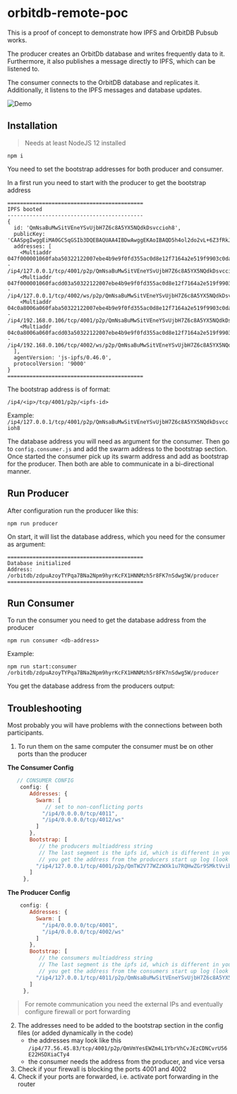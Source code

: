 # orbitdb-remote-poc

This is a proof of concept to demonstrate how IPFS and OrbitDB Pubsub works.

The producer creates an OrbitDb database and writes frequently data to it.
Furthermore, it also publishes a message directly to IPFS, which can be listened to. 

The consumer connects to the OrbitDB database and replicates it. Additionally, it
listens to the IPFS messages and database updates.

![Demo](./assets/orbitdb-demo.gif)

## Installation

> Needs at least NodeJS 12 installed

`npm i`

You need to set the bootstrap addresses for both producer and consumer.

In a first run you need to start with the producer to get the bootstrap address
```
===========================================
IPFS booted
-------------------------------------------
{
  id: 'QmNsaBuMwSitVEneYSvUjbH7Z6c8A5YX5NQdkDsvccioh8',
  publicKey: 'CAASpgIwggEiMA0GCSqGSIb3DQEBAQUAA4IBDwAwggEKAoIBAQD5h4ol2do2vL+6Z3fRkJSeFxqZ3i/so/TkvhwqFf1RJMdUN6osJa3pbX8T5TvFktZmje7hGUzbVhvCH1Yxev0C31HBLNJZHvLnux4tmD439N5lAth16HRkN63+Jm3U1ftzRuCStcZP/d9acA3auAc/b/9RYkttnKAxwar+ED2UrhqnFgetvr6+f35pwLtZACfTRbYTUXRukQ9mVM/Kzy8CNnHYeK7N+xQLc/+LBi24Urm+ECV8nq4mpspjbB8lkTB6LEUQ3Qxoqhc2s+Ob+s5M6Ik/w+saivN6JHx4O58DRm63MviZrk1fPTQjazX1+auopOW9XrKspGtIy1LN/1n5AgMBAAE=',
  addresses: [
    <Multiaddr 047f000001060faba50322122007ebe4b9e9f0fd355ac0d8e12f7164a2e519f9903c0da4f42ac5dfef3f752e47 - /ip4/127.0.0.1/tcp/4001/p2p/QmNsaBuMwSitVEneYSvUjbH7Z6c8A5YX5NQdkDsvccioh8>,
    <Multiaddr 047f000001060facdd03a50322122007ebe4b9e9f0fd355ac0d8e12f7164a2e519f9903c0da4f42ac5dfef3f752e47 - /ip4/127.0.0.1/tcp/4002/ws/p2p/QmNsaBuMwSitVEneYSvUjbH7Z6c8A5YX5NQdkDsvccioh8>,
    <Multiaddr 04c0a8006a060faba50322122007ebe4b9e9f0fd355ac0d8e12f7164a2e519f9903c0da4f42ac5dfef3f752e47 - /ip4/192.168.0.106/tcp/4001/p2p/QmNsaBuMwSitVEneYSvUjbH7Z6c8A5YX5NQdkDsvccioh8>,
    <Multiaddr 04c0a8006a060facdd03a50322122007ebe4b9e9f0fd355ac0d8e12f7164a2e519f9903c0da4f42ac5dfef3f752e47 - /ip4/192.168.0.106/tcp/4002/ws/p2p/QmNsaBuMwSitVEneYSvUjbH7Z6c8A5YX5NQdkDsvccioh8>
  ],
  agentVersion: 'js-ipfs/0.46.0',
  protocolVersion: '9000'
}
===========================================
```
The bootstrap address is of format:

`/ip4/<ip>/tcp/4001/p2p/<ipfs-id>`

Example: `/ip4/127.0.0.1/tcp/4001/p2p/QmNsaBuMwSitVEneYSvUjbH7Z6c8A5YX5NQdkDsvccioh8`

The database address you will need as argument for the consumer.
Then go to `config.consumer.js` and add the swarm address to the bootstrap section.
Once started the consumer pick up its swarm address and add as bootstrap for the producer.
Then both are able to communicate in a bi-directional manner.
 

## Run Producer

After configuration run the producer like this:

`npm run producer`

On start, it will list the database address, which you need for the consumer as argument:

```
===========================================
Database initialized
Address: /orbitdb/zdpuAzoyTYPqa7BNa2Npm9hyrKcFX1HNNMzh5r8FK7nSdwg5W/producer
===========================================
```

## Run Consumer

To run the consumer you need to get the database address from the producer

`npm run consumer <db-address>`

Example:

`npm run start:consumer /orbitdb/zdpuAzoyTYPqa7BNa2Npm9hyrKcFX1HNNMzh5r8FK7nSdwg5W/producer`

You get the database address from the producers output:

## Troubleshooting

Most probably you will have problems with the connections between both participants.

1. To run them on the same computer the consumer must be on other ports than the producer

__The Consumer Config__
```js
   // CONSUMER CONFIG
    config: {
       Addresses: {
         Swarm: [
            // set to non-conflicting ports
           "/ip4/0.0.0.0/tcp/4011",
           "/ip4/0.0.0.0/tcp/4012/ws"
         ]
       },
       Bootstrap: [
          // the producers multiaddress string
          // The last segment is the ipfs id, which is different in your case
          // you get the address from the producers start up log (look for 'IPFS booted')
         "/ip4/127.0.0.1/tcp/4001/p2p/QmTW2V77WZzWXk1u7RQHwZGr9SMktVvibWns8oYwQsCfHQ"
       ]
     },
```

__The Producer Config__
```js
    config: {
       Addresses: {
         Swarm: [
           "/ip4/0.0.0.0/tcp/4001",
           "/ip4/0.0.0.0/tcp/4002/ws"
         ]
       },
       Bootstrap: [
          // the consumers multiaddress string
          // The last segment is the ipfs id, which is different in your case
          // you get the address from the consumers start up log (look for 'IPFS booted')
         "/ip4/127.0.0.1/tcp/4011/p2p/QmNsaBuMwSitVEneYSvUjbH7Z6c8A5YX5NQdkDsvccioh8"
       ]
     },
```

> For remote communication you need the external IPs and eventually configure firewall or port forwarding

2. The addresses need to be added to the bootstrap section in the config files (or added dynamically in the code)
    - the addresses may look like this `/ip4/77.56.45.83/tcp/4001/p2p/QmVmYesEWZm4L1YbrVhCvJEzCDNCvrU56E22HSDXiaCTy4`
    - the consumer needs the address from the producer, and vice versa
3. Check if your firewall is blocking the ports 4001 and 4002
4. Check if your ports are forwarded, i.e. activate port forwarding in the router  
